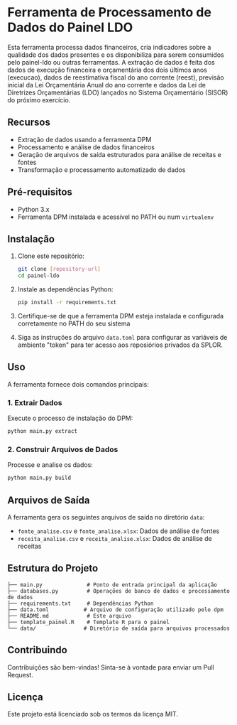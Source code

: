 # Ferramenta de Processamento de Dados do Painel LDO

Esta ferramenta processa dados financeiros, cria indicadores sobre a qualidade dos dados presentes e os disponibiliza para serem consumidos pelo painel-ldo ou outras ferramentas. A extração de dados é feita dos dados de execução financeira e orçamentária dos dois últimos anos (execucao), dados de reestimativa fiscal do ano corrente (reest), previsão inicial da Lei Orçamentária Anual do ano corrente e dados da Lei de Diretrizes Orçamentárias (LDO) lançados no Sistema Orçamentário (SISOR) do próximo exercício.

## Recursos

- Extração de dados usando a ferramenta DPM
- Processamento e análise de dados financeiros
- Geração de arquivos de saída estruturados para análise de receitas e fontes
- Transformação e processamento automatizado de dados

## Pré-requisitos

- Python 3.x
- Ferramenta DPM instalada e acessível no PATH ou num `virtualenv`

## Instalação

1. Clone este repositório:
   ```bash
   git clone [repository-url]
   cd painel-ldo
   ```

2. Instale as dependências Python:
   ```bash
   pip install -r requirements.txt
   ```

3. Certifique-se de que a ferramenta DPM esteja instalada e configurada corretamente no PATH do seu sistema

4. Siga as instruções do arquivo `data.toml` para configurar as variáveis de ambiente "token" para ter acesso aos reposiórios privados da SPLOR.

## Uso

A ferramenta fornece dois comandos principais:

### 1. Extrair Dados

Execute o processo de instalação do DPM:
```bash
python main.py extract
```

### 2. Construir Arquivos de Dados

Processe e analise os dados:
```bash
python main.py build
```

## Arquivos de Saída

A ferramenta gera os seguintes arquivos de saída no diretório `data`:

- `fonte_analise.csv` e `fonte_analise.xlsx`: Dados de análise de fontes
- `receita_analise.csv` e `receita_analise.xlsx`: Dados de análise de receitas

## Estrutura do Projeto

```
├── main.py              # Ponto de entrada principal da aplicação
├── databases.py         # Operações de banco de dados e processamento de dados
├── requirements.txt     # Dependências Python
├── data.toml           # Arquivo de configuração utilizado pelo dpm
├── README.md            # Este arquivo
├── template_painel.R    # Template R para o painel
└── data/               # Diretório de saída para arquivos processados
```

## Contribuindo

Contribuições são bem-vindas! Sinta-se à vontade para enviar um Pull Request.

## Licença

Este projeto está licenciado sob os termos da licença MIT.